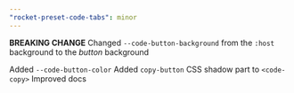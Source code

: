 ```yaml
---
"rocket-preset-code-tabs": minor
---
```


**BREAKING CHANGE** Changed `--code-button-background` from the `:host` background to the _button_ background

Added `--code-button-color`
Added `copy-button` CSS shadow part to `<code-copy>`
Improved docs
